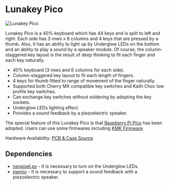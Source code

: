 # Lunakey Pico

![Lunakey Pico](https://s2.booth.pm/08af5e15-6203-47a9-9ff4-0e949a678a9b/i/3324672/0b811a3b-27e8-412a-8aa5-57e2880afddb_base_resized.jpg)

Lunakey Pico is a 40% keyboard which has 44 keys and is split to left and right. Each side has 3 rows x 6 columns and 4 keys that are pressed by a thumb. Also, it has an ability to light up by Underglow LEDs on the bottom and an ability to play a sound by a speaker module. Of course, the column-staggered key layout is the result of deep thinking to fit each finger and each key naturally.

* 40% keyboard (3 rows and 6 columns for each side).
* Column-staggered key layout to fit each length of fingers.
* 4 keys for thumb fitted to range of movement of the finger naturally.
* Supported both Cherry MX compatible key switches and Kailh Choc low profile key switches.
* Can exchange key switches without soldering by adopting the key sockets.
* Underglow LEDs lighting effect.
* Provides a sound feedback by a piezoelectric speaker.

The special feature of this Lunakey Pico is that [Raspberry Pi Pico](https://www.raspberrypi.org/products/raspberry-pi-pico/) has been adopted. Users can use some firmwares including [KMK Firmware](https://github.com/KMKfw/kmk_firmware).

Hardware Availability: [PCB & Case Source](https://github.com/yoichiro/lunakey#lunakey-pico)

## Dependencies

* [neopixel.py](https://github.com/adafruit/Adafruit_CircuitPython_NeoPixel) - It is necessary to turn on the Underglow LEDs.
* [pwmio](https://circuitpython.readthedocs.io/en/latest/shared-bindings/pwmio/index.html) - It is necessary to support a sound feedback with a piezoelectric speaker.
